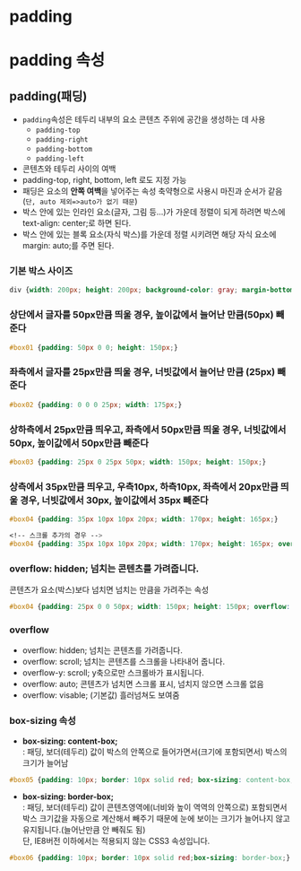 # padding

# padding 속성

## **padding(패딩)**

- `padding`속성은 테두리 내부의 요소 콘텐츠 주위에 공간을 생성하는 데 사용
    - `padding-top`
    - `padding-right`
    - `padding-bottom`
    - `padding-left`
- 콘텐츠와 테두리 사이의 여백
- padding-top, right, bottom, left 로도 지정 가능
- 패딩은 요소의 **안쪽 여백**을 넣어주는 속성
축약형으로 사용시 마진과 순서가 같음(`단, auto 제외=>auto가 없기 때문`)
- 박스 안에 있는 인라인 요소(글자, 그림 등...)가 가운데 정렬이 되게 하려면 박스에 text-align: center;로 하면 된다.
- 박스 안에 있는 블록 요소(자식 박스)를 가운데 정렬 시키려면 해당 자식 요소에 margin: auto;를 주면 된다.

### 기본 박스 사이즈

```css
div {width: 200px; height: 200px; background-color: gray; margin-bottom: 10px;}
```

### 상단에서 글자를 50px만큼 띄울 경우, 높이값에서 늘어난 만큼(50px) 빼준다

```css
#box01 {padding: 50px 0 0; height: 150px;}
```

### 좌측에서 글자를 25px만큼 띄울 경우, 너빗값에서 늘어난 만큼 (25px) 빼준다

```css
#box02 {padding: 0 0 0 25px; width: 175px;}
```

### 상하측에서 25px만큼 띄우고, 좌측에서 50px만큼 띄울 경우, 너빗값에서 50px, 높이값에서 50px만큼 빼준다

```css
#box03 {padding: 25px 0 25px 50px; width: 150px; height: 150px;}
```

### 상측에서 35px만큼 띄우고, 우측10px, 하측10px, 좌측에서 20px만큼 띄울 경우, 너빗값에서 30px, 높이값에서 35px 빼준다

```css
#box04 {padding: 35px 10px 10px 20px; width: 170px; height: 165px;}

<!-- 스크롤 추가의 경우 -->
#box04 {padding: 35px 10px 10px 20px; width: 170px; height: 165px; overflow-y: scroll;}
```

### overflow: hidden; 넘치는 콘텐츠를 가려줍니다.  
콘텐츠가 요소(박스)보다 넘치면 넘치는 만큼을 가려주는 속성

```css
#box04 {padding: 25px 0 0 50px; width: 150px; height: 150px; overflow: hidden;}
```

### overflow

- overflow: hidden; 넘치는 콘텐츠를 가려줍니다.
- overflow: scroll; 넘치는 콘텐츠를 스크롤을 나타내어 줍니다.
- overflow-y: scroll; y축으로만 스크롤바가 표시됩니다.
- overflow: auto; 콘텐츠가 넘치면 스크롤 표시, 넘치지 않으면 스크롤 없음
- overflow: visable; (기본값) 흘러넘쳐도 보여줌

### box-sizing 속성

- **box-sizing: content-box;**  
: 패딩, 보더(테두리) 값이 박스의 안쪽으로 들어가면서(크기에 포함되면서) 박스의 크기가 늘어남

```css
#box05 {padding: 10px; border: 10px solid red; box-sizing: content-box;}
```

- **box-sizing: border-box;**  
: 패딩, 보더(테두리) 값이 콘텐츠영역에(너비와 높이 역역의 안쪽으로) 포함되면서 박스 크기값을 자동으로 계산해서 빼주기 때문에 눈에 보이는 크기가 늘어나지 않고 유지됩니다.(늘어난만큼 안 빼줘도 됨)  
단, IE8버전 이하에서는 적용되지 않는 CSS3 속성입니다.

```css
#box06 {padding: 10px; border: 10px solid red;box-sizing: border-box;}
```

